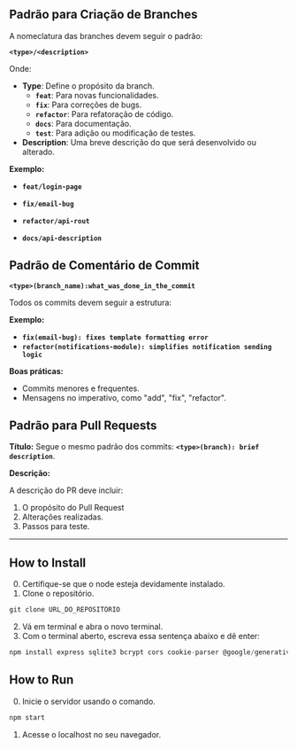 ## Padrão para Criação de Branches

A nomeclatura das branches devem seguir o padrão:

**`<type>/<description>`**

Onde:

- **Type**: Define o propósito da branch.
    - **`feat`**: Para novas funcionalidades.
    - **`fix`**: Para correções de bugs.
    - **`refactor`**: Para refatoração de código.
    - **`docs`**: Para documentação.
    - **`test`**: Para adição ou modificação de testes.
- **Description**: Uma breve descrição do que será desenvolvido ou alterado.

**Exemplo:**

- **`feat/login-page`**

- **`fix/email-bug`**

- **`refactor/api-rout`**

- **`docs/api-description`**

##  Padrão de Comentário de Commit

**`<type>(branch_name):what_was_done_in_the_commit`**

Todos os commits devem seguir a estrutura:

**Exemplo:**

- **`fix(email-bug): fixes template formatting error`**
- **`refactor(notifications-module): simplifies notification sending logic`**

**Boas práticas:**

- Commits menores e frequentes.
- Mensagens no imperativo, como "add", "fix", "refactor".

## Padrão para Pull Requests

**Título:** Segue o mesmo padrão dos commits: **`<type>(branch): brief description`**.

**Descrição:**

A descrição do PR deve incluir:

1. O propósito do Pull Request
2. Alterações realizadas.
3. Passos para teste.
---


## How to Install

0. Certifique-se que o node esteja devidamente instalado.
1. Clone o repositório.
```jsx
git clone URL_DO_REPOSITÓRIO
```
2. Vá em terminal e abra o novo terminal.
3. Com o terminal aberto, escreva essa sentença abaixo e dê enter:
```jsx
npm install express sqlite3 bcrypt cors cookie-parser @google/generative-ai pdfkit dotenv
```

## How to Run
0. Inicie o servidor usando o comando.
```jsx
npm start
```
1. Acesse o localhost no seu navegador.
